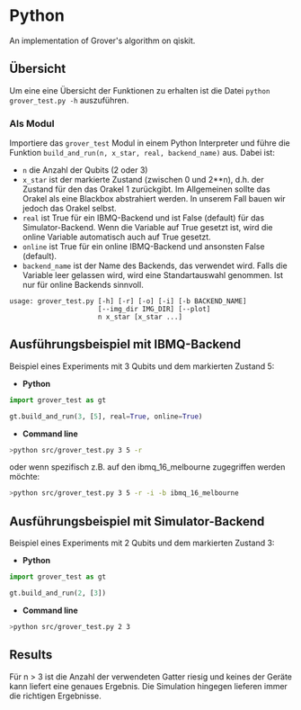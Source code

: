 # Python
An implementation of Grover's algorithm on qiskit.

## Übersicht
Um eine eine Übersicht der Funktionen zu erhalten ist die Datei `python grover_test.py -h` auszuführen.

### Als Modul
Importiere das `grover_test` Modul in einem Python Interpreter und führe die Funktion `build_and_run(n, x_star, real, backend_name)` aus. Dabei ist:
  * `n` die Anzahl der Qubits (2 oder 3)
  * `x_star` ist der markierte Zustand (zwischen 0 und 2**n), d.h. der Zustand für den das Orakel 1 zurückgibt. Im Allgemeinen sollte das Orakel als eine Blackbox abstrahiert werden. In unserem Fall bauen wir jedoch das Orakel selbst. 
  * `real` ist True für ein IBMQ-Backend und ist False (default) für das Simulator-Backend. Wenn die Variable auf True gesetzt ist, wird die online Variable automatisch auch auf True gesetzt.
  * `online` ist True für ein online IBMQ-Backend und ansonsten False (default).
  * `backend_name` ist der Name des Backends, das verwendet wird. Falls die Variable leer gelassen wird, wird eine Standartauswahl genommen. Ist nur für online Backends sinnvoll.

```
usage: grover_test.py [-h] [-r] [-o] [-i] [-b BACKEND_NAME]
                      [--img_dir IMG_DIR] [--plot]
                      n x_star [x_star ...]
```

## Ausführungsbeispiel mit IBMQ-Backend
Beispiel eines Experiments mit 3 Qubits und dem markierten Zustand 5:
- __Python__
``` python
import grover_test as gt

gt.build_and_run(3, [5], real=True, online=True)
```
- __Command line__
``` bash
>python src/grover_test.py 3 5 -r
```
oder wenn spezifisch z.B. auf den ibmq_16_melbourne zugegriffen werden möchte:
``` bash
>python src/grover_test.py 3 5 -r -i -b ibmq_16_melbourne
```
## Ausführungsbeispiel mit Simulator-Backend  
Beispiel eines Experiments mit 2 Qubits und dem markierten Zustand 3:
- __Python__
``` python
import grover_test as gt

gt.build_and_run(2, [3])
```
- __Command line__
``` bash
>python src/grover_test.py 2 3
```

## Results 
Für n > 3 ist die Anzahl der verwendeten Gatter riesig und keines der Geräte kann liefert eine genaues Ergebnis. Die Simulation hingegen lieferen immer die richtigen Ergebnisse.


